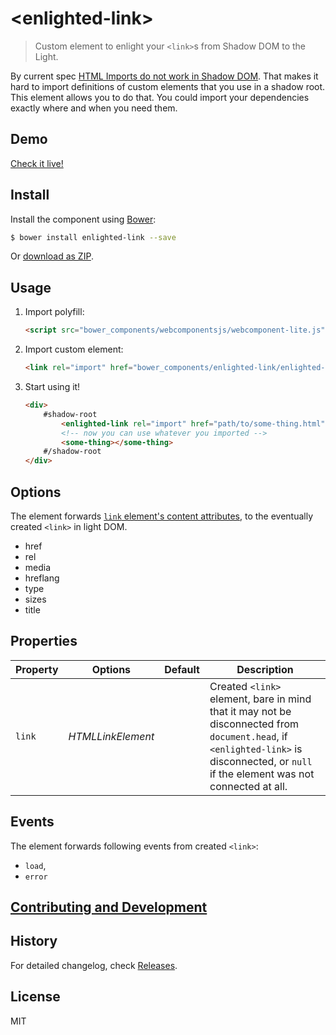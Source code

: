 # &lt;enlighted-link&gt;

> Custom element to enlight your `<link>`s from Shadow DOM to the Light.

By current spec [HTML Imports do not work in Shadow DOM](https://github.com/w3c/webcomponents/issues/628). That makes it hard to import definitions of custom elements that you use in a shadow root. This element allows you to do that. You could import your dependencies exactly where and when you need them.

## Demo

[Check it live!](http://Juicy.github.io/enlighted-link)

## Install

Install the component using [Bower](http://bower.io/):

```sh
$ bower install enlighted-link --save
```

Or [download as ZIP](https://github.com/Juicy/enlighted-link/archive/master.zip).

## Usage

1. Import polyfill:

    ```html
    <script src="bower_components/webcomponentsjs/webcomponent-lite.js"></script>
    ```

2. Import custom element:

    ```html
    <link rel="import" href="bower_components/enlighted-link/enlighted-link.html">
    ```

3. Start using it!

    ```html
    <div>
        #shadow-root
            <enlighted-link rel="import" href="path/to/some-thing.html"></enlighted-link>
            <!-- now you can use whatever you imported -->
            <some-thing></some-thing>
        #/shadow-root
    </div>
    ```

## Options

The element forwards [`link` element's content attributes](https://dev.w3.org/html5/spec-preview/the-link-element.html), to the eventually created `<link>` in light DOM.

- href
- rel
- media
- hreflang
- type
- sizes
- title

## Properties

Property   | Options           | Default | Description
---        | ---               | ---     | ---
`link`     | *HTMLLinkElement* |         | Created `<link>` element, bare in mind that it may not be disconnected from `document.head`, if `<enlighted-link>` is disconnected, or `null` if the element was not connected at all.

## Events

The element forwards following events from created `<link>`:
- `load`,
- `error`

## [Contributing and Development](CONTRIBUTING.md)

## History

For detailed changelog, check [Releases](https://github.com/Juicy/enlighted-link/releases).

## License

MIT
